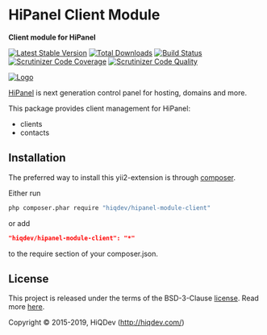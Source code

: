 # HiPanel Client Module

**Client module for HiPanel**

[![Latest Stable Version](https://poser.pugx.org/hiqdev/hipanel-module-client/v/stable)](https://packagist.org/packages/hiqdev/hipanel-module-client)
[![Total Downloads](https://poser.pugx.org/hiqdev/hipanel-module-client/downloads)](https://packagist.org/packages/hiqdev/hipanel-module-client)
[![Build Status](https://img.shields.io/travis/hiqdev/hipanel-module-client.svg)](https://travis-ci.org/hiqdev/hipanel-module-client)
[![Scrutinizer Code Coverage](https://img.shields.io/scrutinizer/coverage/g/hiqdev/hipanel-module-client.svg)](https://scrutinizer-ci.com/g/hiqdev/hipanel-module-client/)
[![Scrutinizer Code Quality](https://img.shields.io/scrutinizer/g/hiqdev/hipanel-module-client.svg)](https://scrutinizer-ci.com/g/hiqdev/hipanel-module-client/)

[![Logo](https://raw.githubusercontent.com/hiqdev/hipanel-core/master/docs/logo.png)](https://hipanel.com/)

[HiPanel](http://hipanel.com) is next generation control panel for hosting, domains and more.

This package provides client management for HiPanel:

- clients
- contacts

## Installation

The preferred way to install this yii2-extension is through [composer](http://getcomposer.org/download/).

Either run

```sh
php composer.phar require "hiqdev/hipanel-module-client"
```

or add

```json
"hiqdev/hipanel-module-client": "*"
```

to the require section of your composer.json.

## License

This project is released under the terms of the BSD-3-Clause [license](LICENSE).
Read more [here](http://choosealicense.com/licenses/bsd-3-clause).

Copyright © 2015-2019, HiQDev (http://hiqdev.com/)
